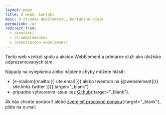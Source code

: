 ```yaml
---
layout: page
title: O webe, kontakt
desc: O stránke WebElementu, kontaktné údaje
permalink: /o/
redirect_from:
  - /kontakt/
  - /o-webelemente/
  - /event/preco-webelement/
---
```


Tento web vznikol spolu a akciou WebElement a primárne slúži ako úložisko odprezentovaných tém.

Nápady na vylepšenia alebo nájdené chyby môžete hlásiť:

- [e-mailom](mailto:{{ site.email }}) alebo tweetom na [@webelement]({{ site.links.twitter }}){:target="_blank"}
- prípadne vytvorením issue cez [Github](https://github.com/webelement/webelement.github.io/issues/new){:target="_blank"}.

Ak nás chcete podporiť alebo [zverejniť pracovnú ponuku](https://gist.github.com/ujovlado/84a4634c7efb2bdc47bd){:target="_blank"}, píšte na e-mail.